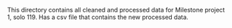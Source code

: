 This directory contains all cleaned and processed data for Milestone project 1, solo 119.
Has a csv file that contains the new processed data.